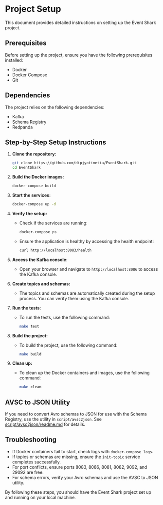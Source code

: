 # Project Setup

This document provides detailed instructions on setting up the Event Shark project.

## Prerequisites

Before setting up the project, ensure you have the following prerequisites installed:

- Docker
- Docker Compose
- Git

## Dependencies

The project relies on the following dependencies:

- Kafka
- Schema Registry
- Redpanda

## Step-by-Step Setup Instructions

1. **Clone the repository:**
   ```sh
   git clone https://github.com/dipjyotimetia/EventShark.git
   cd EventShark
   ```

2. **Build the Docker images:**
   ```sh
   docker-compose build
   ```

3. **Start the services:**
   ```sh
   docker-compose up -d
   ```

4. **Verify the setup:**
   - Check if the services are running:
     ```sh
     docker-compose ps
     ```
   - Ensure the application is healthy by accessing the health endpoint:
     ```sh
     curl http://localhost:8083/health
     ```

5. **Access the Kafka console:**
   - Open your browser and navigate to `http://localhost:8086` to access the Kafka console.

6. **Create topics and schemas:**
   - The topics and schemas are automatically created during the setup process. You can verify them using the Kafka console.

7. **Run the tests:**
   - To run the tests, use the following command:
     ```sh
     make test
     ```

8. **Build the project:**
   - To build the project, use the following command:
     ```sh
     make build
     ```

9. **Clean up:**
   - To clean up the Docker containers and images, use the following command:
     ```sh
     make clean
     ```

## AVSC to JSON Utility

If you need to convert Avro schemas to JSON for use with the Schema Registry, use the utility in `script/avsc2json`. See [script/avsc2json/readme.md](../script/avsc2json/readme.md) for details.

## Troubleshooting

- If Docker containers fail to start, check logs with `docker-compose logs`.
- If topics or schemas are missing, ensure the `init-topic` service completes successfully.
- For port conflicts, ensure ports 8083, 8086, 8081, 8082, 9092, and 29092 are free.
- For schema errors, verify your Avro schemas and use the AVSC to JSON utility.

By following these steps, you should have the Event Shark project set up and running on your local machine.
